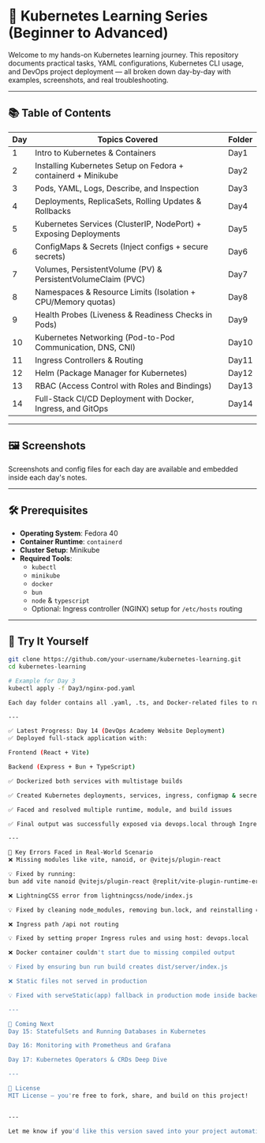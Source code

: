 # 🚀 Kubernetes Learning Series (Beginner to Advanced)

Welcome to my hands-on Kubernetes learning journey. This repository documents practical tasks, YAML configurations, Kubernetes CLI usage, and DevOps project deployment — all broken down day-by-day with examples, screenshots, and real troubleshooting.

---

## 📚 Table of Contents

| Day | Topics Covered                                                    | Folder |
|-----|-------------------------------------------------------------------|--------|
| 1   | Intro to Kubernetes & Containers                                  | Day1   |
| 2   | Installing Kubernetes Setup on Fedora + containerd + Minikube    | Day2   |
| 3   | Pods, YAML, Logs, Describe, and Inspection                        | Day3   |
| 4   | Deployments, ReplicaSets, Rolling Updates & Rollbacks            | Day4   |
| 5   | Kubernetes Services (ClusterIP, NodePort) + Exposing Deployments | Day5   |
| 6   | ConfigMaps & Secrets (Inject configs + secure secrets)           | Day6   |
| 7   | Volumes, PersistentVolume (PV) & PersistentVolumeClaim (PVC)     | Day7   |
| 8   | Namespaces & Resource Limits (Isolation + CPU/Memory quotas)     | Day8   |
| 9   | Health Probes (Liveness & Readiness Checks in Pods)              | Day9   |
| 10  | Kubernetes Networking (Pod-to-Pod Communication, DNS, CNI)       | Day10  |
| 11  | Ingress Controllers & Routing                                     | Day11  |
| 12  | Helm (Package Manager for Kubernetes)                            | Day12  |
| 13  | RBAC (Access Control with Roles and Bindings)                    | Day13  |
| 14  | Full-Stack CI/CD Deployment with Docker, Ingress, and GitOps     | Day14  |

---

## 🖼️ Screenshots

Screenshots and config files for each day are available and embedded inside each day's notes.

---

## 🛠️ Prerequisites

- **Operating System**: Fedora 40
- **Container Runtime**: `containerd`
- **Cluster Setup**: Minikube
- **Required Tools**:
  - `kubectl`
  - `minikube`
  - `docker`
  - `bun`
  - `node` & `typescript`
  - Optional: Ingress controller (NGINX) setup for `/etc/hosts` routing

---

## 🧪 Try It Yourself

```bash
git clone https://github.com/your-username/kubernetes-learning.git
cd kubernetes-learning

# Example for Day 3
kubectl apply -f Day3/nginx-pod.yaml

Each day folder contains all .yaml, .ts, and Docker-related files to run and test locally.

---

✅ Latest Progress: Day 14 (DevOps Academy Website Deployment)
✅ Deployed full-stack application with:

Frontend (React + Vite)

Backend (Express + Bun + TypeScript)

✅ Dockerized both services with multistage builds

✅ Created Kubernetes deployments, services, ingress, configmap & secrets

✅ Faced and resolved multiple runtime, module, and build issues

✅ Final output was successfully exposed via devops.local through Ingress

---

🚨 Key Errors Faced in Real-World Scenario
❌ Missing modules like vite, nanoid, or @vitejs/plugin-react

💡 Fixed by running:
bun add vite nanoid @vitejs/plugin-react @replit/vite-plugin-runtime-error-modal @replit/vite-plugin-cartographer

❌ LightningCSS error from lightningcss/node/index.js

💡 Fixed by cleaning node_modules, removing bun.lock, and reinstalling dependencies

❌ Ingress path /api not routing

💡 Fixed by setting proper Ingress rules and using host: devops.local

❌ Docker container couldn't start due to missing compiled output

💡 Fixed by ensuring bun run build creates dist/server/index.js

❌ Static files not served in production

💡 Fixed with serveStatic(app) fallback in production mode inside backend code

---

📅 Coming Next
Day 15: StatefulSets and Running Databases in Kubernetes

Day 16: Monitoring with Prometheus and Grafana

Day 17: Kubernetes Operators & CRDs Deep Dive

---

📜 License
MIT License — you're free to fork, share, and build on this project!


---

Let me know if you'd like this version saved into your project automatically or if you want a downloadable `.md` file.

